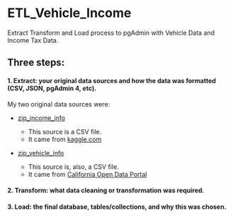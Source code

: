 # ETL_Vehicle_Income
Extract Transform and Load process to pgAdmin with Vehicle Data and Income Tax Data.

## Three steps:
#### 1. Extract: your original data sources and how the data was formatted (CSV, JSON, pgAdmin 4, etc).

My two original data sources were:
 * [zip_income_info](https://github.com/savi09/ETL_Vehicle_Income/blob/main/Resources/zip_income_info.csv)
  
    * This source is a CSV file.
    * It came from [kaggle.com](https://www.kaggle.com/hamishgunasekara/average-income-per-zip-code-usa-2018)

 * [zip_vehicle_info](https://github.com/savi09/ETL_Vehicle_Income/blob/main/Resources/zip_vehicle_info.csv)

    * This source is, also, a CSV file.
    * It came from [California Open Data Portal](https://data.ca.gov/dataset/vehicle-fuel-type-count-by-zip-code/resource/d304108a-06c1-462f-a144-981dd0109900)

#### 2. Transform: what data cleaning or transformation was required.

#### 3. Load: the final database, tables/collections, and why this was chosen.
